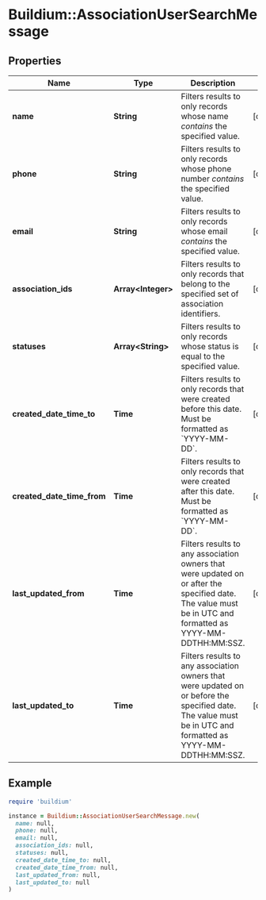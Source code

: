 # Buildium::AssociationUserSearchMessage

## Properties

| Name | Type | Description | Notes |
| ---- | ---- | ----------- | ----- |
| **name** | **String** | Filters results to only records whose name *contains* the specified value. | [optional] |
| **phone** | **String** | Filters results to only records whose phone number *contains* the specified value. | [optional] |
| **email** | **String** | Filters results to only records whose email *contains* the specified value. | [optional] |
| **association_ids** | **Array&lt;Integer&gt;** | Filters results to only records that belong to the specified set of association identifiers. | [optional] |
| **statuses** | **Array&lt;String&gt;** | Filters results to only records whose status is equal to the specified value. | [optional] |
| **created_date_time_to** | **Time** | Filters results to only records that were created before this date. Must be formatted as &#x60;YYYY-MM-DD&#x60;. | [optional] |
| **created_date_time_from** | **Time** | Filters results to only records that were created after this date. Must be formatted as &#x60;YYYY-MM-DD&#x60;. | [optional] |
| **last_updated_from** | **Time** | Filters results to any association owners that were updated on or after the specified date. The value must be in UTC and formatted as YYYY-MM-DDTHH:MM:SSZ. | [optional] |
| **last_updated_to** | **Time** | Filters results to any association owners that were updated on or before the specified date. The value must be in UTC and formatted as YYYY-MM-DDTHH:MM:SSZ. | [optional] |

## Example

```ruby
require 'buildium'

instance = Buildium::AssociationUserSearchMessage.new(
  name: null,
  phone: null,
  email: null,
  association_ids: null,
  statuses: null,
  created_date_time_to: null,
  created_date_time_from: null,
  last_updated_from: null,
  last_updated_to: null
)
```

